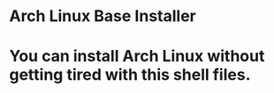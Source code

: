 # Arch Linux Base Installer
# You can install Arch Linux without getting tired with this shell files. 
